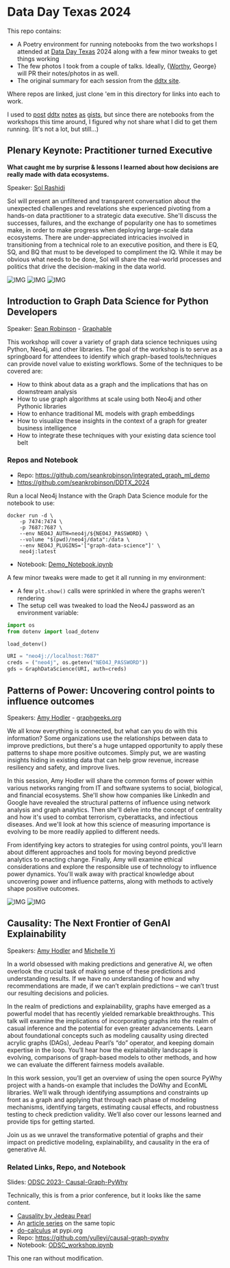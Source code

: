 # Data Day Texas 2024

This repo contains:

- A Poetry environment for running notebooks from the two workshops I attended at
  [Data Day Texas][ddtx] 2024 along with a few minor tweaks to get things working
- The few photos I took from a couple of talks. Ideally, {[Worthy][worthy], George} will
  PR their notes/photos in as well.
- The original summary for each session from the [ddtx site][ddtx].

Where repos are linked, just clone 'em in this directory for links into each to work.

I used to [post][ddtx17] [ddtx][ddtx20] [notes][ddtx21] [as][ddtx22] [gists][ddtx23],
but since there are notebooks from the workshops this time around, I figured why not
share what I did to get them running. (It's not a lot, but still...)

## Plenary Keynote: Practitioner turned Executive

**What caught me by surprise & lessons I learned about how decisions are really made**
**with data ecosystems.**

Speaker: [Sol Rashidi][rashidi]

Sol will present an unfiltered and transparent conversation about the unexpected
challenges and revelations she experienced pivoting from a hands-on data
practitioner to a strategic data executive. She'll discuss the successes, failures,
and the exchange of popularity one has to sometimes make, in order to make progress
when deploying large-scale data ecosystems. There are under-appreciated intricacies
involved in transitioning from a technical role to an executive position, and there
is EQ, SQ, and BQ that must to be developed to compliment the IQ. While it may be
obvious what needs to be done, Sol will share the real-world processes and politics
that drive the decision-making in the data world.

![IMG](./img/IMG_5163.png)
![IMG](./img/IMG_5164.png)
![IMG](./img/IMG_5165.png)

## Introduction to Graph Data Science for Python Developers

Speaker: [Sean Robinson][robinson] - [Graphable][graphable]

This workshop will cover a variety of graph data science techniques using Python, Neo4j,
and other libraries. The goal of the workshop is to serve as a springboard for attendees
to identify which graph-based tools/techniques can provide novel value to existing
workflows. Some of the techniques to be covered are:

- How to think about data as a graph and the implications that has on downstream
  analysis
- How to use graph algorithms at scale using both Neo4j and other Pythonic libraries
- How to enhance traditional ML models with graph embeddings
- How to visualize these insights in the context of a graph for greater business
  intelligence
- How to integrate these techniques with your existing data science tool belt

### Repos and Notebook

- Repo: <https://github.com/seankrobinson/integrated_graph_ml_demo>
- <https://github.com/seankrobinson/DDTX_2024>

Run a local Neo4j Instance with the Graph Data Science module for the notebook to use:

``` shell
docker run -d \
    -p 7474:7474 \
    -p 7687:7687 \
    --env NEO4J_AUTH=neo4j/${NEO4J_PASSWORD} \
    --volume "$(pwd)/neo4j/data":/data \
    --env NEO4J_PLUGINS='["graph-data-science"]' \
    neo4j:latest
```

- Notebook: [Demo_Notebook.ipynb](./integrated_graph_ml_demo/Demo_Notebook.ipynb)

A few minor tweaks were made to get it all running in my environment:

- A few `plt.show()` calls were sprinkled in where the graphs weren't rendering
- The setup cell was tweaked to load the Neo4J password as an environment variable:

``` python
import os
from dotenv import load_dotenv

load_dotenv()

URI = "neo4j://localhost:7687"
creds = ("neo4j", os.getenv("NEO4J_PASSWORD"))
gds = GraphDataScience(URI, auth=creds)
```

## Patterns of Power: Uncovering control points to influence outcomes

Speakers: [Amy Hodler][hodler] - [graphgeeks.org][graphgeeks]

We all know everything is connected, but what can you do with this information? Some
organizations use the relationships between data to improve predictions, but there's a
huge untapped opportunity to apply these patterns to shape more positive outcomes.
Simply put, we are wasting insights hiding in existing data that can help grow revenue,
increase resiliency and safety, and improve lives.

In this session, Amy Hodler will share the common forms of power within various networks
ranging from IT and software systems to social, biological, and financial ecosystems.
She'll show how companies like LinkedIn and Google have revealed the structural patterns
of influence using network analysis and graph analytics. Then she'll delve into the
concept of centrality and how it's used to combat terrorism, cyberattacks, and
infectious diseases. And we'll look at how this science of measuring importance is
evolving to be more readily applied to different needs.

From identifying key actors to strategies for using control points, you'll learn about
different approaches and tools for moving beyond predictive analytics to enacting
change. Finally, Amy will examine ethical considerations and explore the responsible use
of technology to influence power dynamics. You'll walk away with practical knowledge
about uncovering power and influence patterns, along with methods to actively shape
positive outcomes.

![IMG](./img/IMG_5166.png)
![IMG](./img/IMG_5167.png)

## Causality: The Next Frontier of GenAI Explainability

Speakers: [Amy Hodler][hodler] and [Michelle Yi][yi]

In a world obsessed with making predictions and generative AI, we often overlook
the crucial task of making sense of these predictions and understanding results.
If we have no understanding of how and why recommendations are made, if we can’t
explain predictions – we can’t trust our resulting decisions and policies.

In the realm of predictions and explainability, graphs have emerged as a powerful
model that has recently yielded remarkable breakthroughs. This talk will examine
the implications of incorporating graphs into the realm of casual inference and
the potential for even greater advancements. Learn about foundational concepts
such as modeling causality using directed acrylic graphs (DAGs), Jedeau Pearl’s
“do” operator, and keeping domain expertise in the loop. You’ll hear how the
explainability landscape is evolving, comparisons of graph-based models to other
methods, and how we can evaluate the different fairness models available.

In this work session, you’ll get an overview of using the open source PyWhy
project with a hands-on example that includes the DoWhy and EconML libraries.
We’ll walk through identifying assumptions and constraints up front as a graph
and applying that through each phase of modeling mechanisms, identifying targets,
estimating causal effects, and robustness testing to check prediction validity.
We’ll also cover our lessons learned and provide tips for getting started.

Join us as we unravel the transformative potential of graphs and their impact on
predictive modeling, explainability, and causality in the era of generative AI.

### Related Links, Repo, and Notebook

Slides: [ODSC 2023- Causal-Graph-PyWhy][causal-slides]

Technically, this is from a prior conference, but it looks like the same content.

- [Causality by Jedeau Pearl][causality]
- An [article series][ferenc] on the same topic
- [do-calculus][do-calculus] at pypi.org
- Repo: <https://github.com/yulleyi/causal-graph-pywhy>
- Notebook: [ODSC_workshop.ipynb](./causal-graph-pywhy/ODSC_workshop.ipynb)

This one ran without modification.

[ddtx]: https://datadaytexas.com/
[ddtx23]: https://gist.github.com/PostlMC/a9812e7c46efaa82611e6a71c0b574dc
[ddtx22]: https://gist.github.com/PostlMC/fb86b651a23acd71eb914fed37441070
[ddtx20]: https://gist.github.com/PostlMC/5974fa36b1a4ade9783daeb7658490f8
[ddtx21]: https://gist.github.com/PostlMC/cbcf6dedcefb2686d799912d467c191d
[ddtx17]: https://gist.github.com/PostlMC/2aa97e4874f19529568a1b70e12a8aab
[worthy]: https://github.com/worthyl
[rashidi]: https://www.linkedin.com/in/sol-rashidi-a672291/
[robinson]: https://www.linkedin.com/in/seankrobinson/
[graphable]: https://www.graphable.ai/
[hodler]: https://www.linkedin.com/in/amyhodler/
[graphgeeks]: https://www.graphgeeks.org/
[yi]: https://www.linkedin.com/in/michelleyulleyi/
[causal-slides]: ./causal-graph-pywhy/ODSC%202023-%20Causal-Graph-PyWhy.pdf
[causality]: http://bayes.cs.ucla.edu/BOOK-2K/
[do-calculus]: https://pypi.org/project/do-calculus/
[ferenc]: https://www.inference.vc/untitled/
